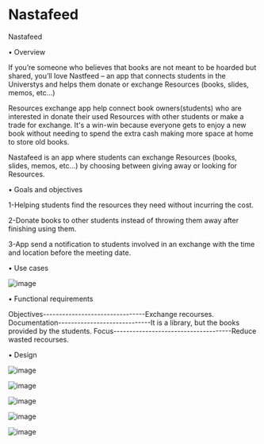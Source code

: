 # Nastafeed
Nastafeed

•	Overview

If you’re someone who believes that books are not meant to be hoarded but shared, you’ll love Nastfeed – an app that connects students in the Universtys and helps them donate or exchange Resources  (books, slides, memos, etc…)

Resources exchange app help connect book owners(students) who are interested in donate their used Resources with other students or make a trade for exchange. It's a win-win because everyone gets to enjoy a new book without needing to spend the extra cash making more space at home to store old books.

Nastafeed is an app where students can exchange Resources (books, slides, memos, etc…) by choosing between giving away  or looking for Resources. 

 
•	Goals and objectives

1-Helping students find the resources they need without incurring the cost.

2-Donate books to other students instead of throwing them away after finishing using them.

3-App send a notification to students involved in an exchange with the time and location before the meeting date.


•	Use cases 

 ![image](https://user-images.githubusercontent.com/104793458/198898844-b21037e1-7bff-4493-bdd8-23aca9da98fa.png)




•	Functional requirements

Objectives--------------------------------Exchange recourses.
Documentation-----------------------------It is a library, but the books provided by the students.
Focus-------------------------------------Reduce wasted recourses.


•	Design

![image](https://user-images.githubusercontent.com/104793458/198898904-20920691-1913-4d18-b152-e62d4cbeb0bc.png)

![image](https://user-images.githubusercontent.com/104793458/198898919-31471d1c-4926-49bb-b058-94163ca73a83.png)

![image](https://user-images.githubusercontent.com/104793458/198898908-3bed1d52-7e9f-4abc-862f-f22c0db4afdc.png)

![image](https://user-images.githubusercontent.com/104793458/198898937-7791791c-ca95-4437-92ec-858f4e9adf5d.png)

![image](https://user-images.githubusercontent.com/104793458/198898943-61c73f21-6c80-44eb-b4ae-60023d346c84.png)






 







 

 




 










 

